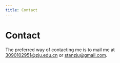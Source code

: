 ```yaml
---
title: Contact
---
```


# Contact

The preferred way of contacting me is to mail me at
[3090102951@zju.edu.cn](mailto:3090102951@zju.edu.cn) or
[stanzju@gmail.com](mailto:stanzju@gmail.com). 